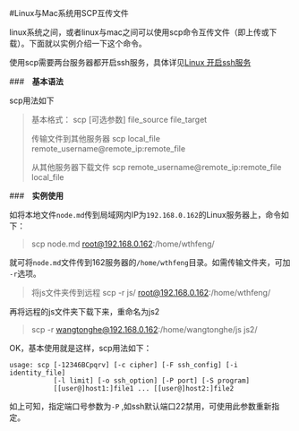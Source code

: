 #Linux与Mac系统用SCP互传文件


linux系统之间，或者linux与mac之间可以使用scp命令互传文件（即上传或下载）。下面就以实例介绍一下这个命令。


使用scp需要两台服务器都开启ssh服务，具体详见[Linux 开启ssh服务](http://www.cnblogs.com/fengbeihong/p/3307575.html)

###　**基本语法**

scp用法如下

> 基本格式：
> scp [可选参数] file_source file_target   
>         
> 传输文件到其他服务器 
> scp local_file remote_username@remote_ip:remote_file 
>
> 从其他服务器下载文件
> scp remote_username@remote_ip:remote_file local_file

###　**实例使用**

如将本地文件`node.md`传到局域网内IP为`192.168.0.162`的Linux服务器上，命令如下：

> scp node.md root@192.168.0.162:/home/wthfeng/

就可将`node.md`文件传到162服务器的`/home/wthfeng`目录。如需传输文件夹，可加 `-r`选项。

> 将js文件夹传到远程
> scp -r js/  root@192.168.0.162:/home/wthfeng/

再将远程的js文件夹下载下来，重命名为js2

> scp -r wangtonghe@192.168.0.162:/home/wangtonghe/js  js2/

OK，基本使用就是这样，scp用法如下：

```ssh
usage: scp [-12346BCpqrv] [-c cipher] [-F ssh_config] [-i identity_file]
           [-l limit] [-o ssh_option] [-P port] [-S program]
           [[user@]host1:]file1 ... [[user@]host2:]file2

```
如上可知，指定端口号参数为`-P` ,如ssh默认端口22禁用，可使用此参数重新指定。


